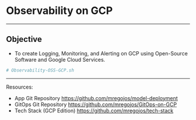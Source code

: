 # Observability on GCP

---

## Objective
* To create Logging, Monitoring, and Alerting on GCP using Open-Source Software and Google Cloud Services.

```sh
# Observability-OSS-GCP.sh
```

---
Resources:
* App Git Repository https://github.com/mregojos/model-deployment
* GitOps Git Repository https://github.com/mregojos/GitOps-on-GCP
* Tech Stack (GCP Edition) https://github.com/mregojos/tech-stack

